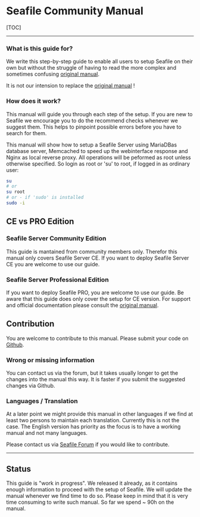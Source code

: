 # Seafile Community Manual

[TOC]

---
### What is this guide for?

We write this step-by-step guide to enable all users to setup Seafile on their own but without the struggle 
of having to read the more complex and sometimes confusing [original manual](https://manual.seafile.com/).

It is not our intension to replace the [original manual](https://manual.seafile.com/) !

### How does it work?

This manual will guide you through each step of the setup. If you are new to Seafile we encourage
you to do the recommend checks whenever we suggest them. This helps to pinpoint possible errors before you have to search for them.

This manual will show how to setup a Seafile Server using MariaDBas database server, Memcached to speed up the webinterface response and Nginx as local reverse proxy.
All operations will be peformed as root unless otherwise specified. So login as root or 'su' to root, if logged in as ordinary user:
```bash
su
# or
su root
# or - if 'sudo' is installed
sudo -i
```

## CE vs PRO Edition

### Seafile Server Community Edition

This guide is mantained from community members only. Therefor this manual only covers Seafile Server CE.
If you want to deploy Seafile Server CE you are welcome to use our guide.

### Seafile Server Professional Edition

If you want to deploy Seafile PRO, you are welcome to use our guide. Be aware that this guide does only cover the setup for CE version.
For support and official documentation please consult the [original manual](https://manual.seafile.com/deploy_pro/).

## Contribution

You are welcome to contribute to this manual. Please submit your code on [Github](https://github.com/DerDanilo/seafile-community-manual.git).

### Wrong or missing information
You can contact us via the forum, but it takes usually longer to get the changes into the manual this way.
It is faster if you submit the suggested changes via Github.

### Languages / Translation
At a later point we might provide this manual in other languages if we find at least two persons to maintain each translation. Currently this is not the case.
The English version has priority as the focus is to have a working manual and not many languages.

Please contact us via [Seafile Forum](https://forum.seafile.com/) if you would like to contribute.

---

## Status

This guide is "work in progress". We released it already, as it contains enough information to proceed with the setup of Seafile.
We will update the manual whenever we find time to do so. Please keep in mind that it is very time consuming to write such manual.
So far we spend ~ 90h on the manual.